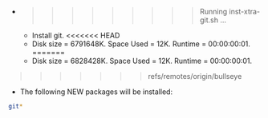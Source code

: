 * >>>>>>>>> Running inst-xtra-git.sh ...
  * Install git.
<<<<<<< HEAD
  * Disk size = 6791648K. Space Used = 12K. Runtime = 00:00:00:01.
=======
  * Disk size = 6828428K. Space Used = 12K. Runtime = 00:00:00:01.
>>>>>>> refs/remotes/origin/bullseye
  * The following NEW packages will be installed:
  ```bash
git*
  ```
